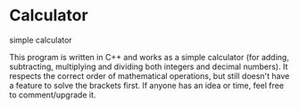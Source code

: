 # Calculator
simple calculator

This program is written in C++ and works as a simple calculator (for adding, subtracting, multiplying and dividing both integers and decimal numbers).
It respects the correct order of mathematical operations, but still doesn't have a feature to solve the brackets first.
If anyone has an idea or time, feel free to comment/upgrade it.
